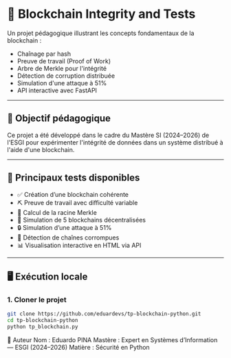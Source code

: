 # 🧱 Blockchain Integrity and Tests

Un projet pédagogique illustrant les concepts fondamentaux de la blockchain :

- Chaînage par hash
- Preuve de travail (Proof of Work)
- Arbre de Merkle pour l'intégrité
- Détection de corruption distribuée
- Simulation d'une attaque à 51%
- API interactive avec FastAPI

---

## 🚀 Objectif pédagogique

Ce projet a été développé dans le cadre du Mastère SI (2024–2026) de l'ESGI pour expérimenter l'intégrité de données dans un système distribué à l'aide d'une blockchain.



---

## 🧪 Principaux tests disponibles

- ✅ Création d’une blockchain cohérente
- ⛏️ Preuve de travail avec difficulté variable
- 🌿 Calcul de la racine Merkle
- 🧬 Simulation de 5 blockchains décentralisées
- 🔒 Simulation d’une attaque à 51%
- 🚨 Détection de chaînes corrompues
- 📊 Visualisation interactive en HTML via API

---

## 🖥️ Exécution locale

### 1. Cloner le projet

```bash
git clone https://github.com/eduardevs/tp-blockchain-python.git
cd tp-blockchain-python
python tp_blockchain.py
```

👤 Auteur
Nom : Eduardo PINA
Mastère : Expert en Systèmes d’Information — ESGI (2024–2026)
Matière : Sécurité en Python
